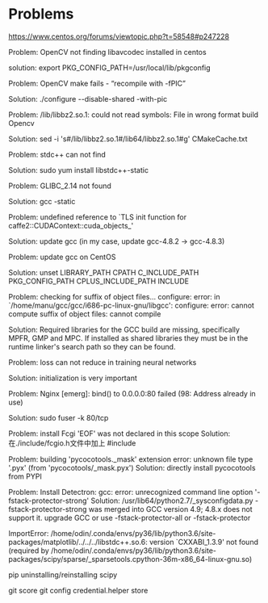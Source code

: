# Problems

https://www.centos.org/forums/viewtopic.php?t=58548#p247228

Problem:   OpenCV not finding libavcodec installed in centos

solution:  export PKG_CONFIG_PATH=/usr/local/lib/pkgconfig

Problem:   OpenCV make fails - “recompile with -fPIC”

Solution:  ./configure --disable-shared -with-pic

Problem:   /lib/libbz2.so.1: could not read symbols: File in wrong format  build Opencv

Solution:  sed -i 's#/lib/libbz2.so.1#/lib64/libbz2.so.1#g' CMakeCache.txt

Problem:  stdc++ can not find

Solution: sudo yum install libstdc++-static

Problem: GLIBC_2.14 not found

Solution: gcc -static


Problem: undefined reference to `TLS init function for caffe2::CUDAContext::cuda_objects_'

Solution: update gcc (in my case, update gcc-4.8.2 -> gcc-4.8.3)


Problem: update gcc on CentOS

Solution: unset LIBRARY_PATH CPATH C_INCLUDE_PATH PKG_CONFIG_PATH CPLUS_INCLUDE_PATH INCLUDE


Problem: checking for suffix of object files... configure: error: in `/home/manu/gcc/gcc/i686-pc-linux-gnu/libgcc':
         configure: error: cannot compute suffix of object files: cannot compile

Solution: Required libraries for the GCC build are missing, specifically MPFR, GMP and MPC. If installed as shared libraries they must be in the runtime linker's search path so they can be found. 


Problem: loss can not reduce in training neural networks

Solution: initialization is very important


Problem: Nginx [emerg]: bind() to 0.0.0.0:80 failed (98: Address already in use)


Solution: sudo fuser -k 80/tcp


Problem: install Fcgi 'EOF' was not declared in this scope
Solution: 在./include/fcgio.h文件中加上 #include <cstdio>

Problem:  building 'pycocotools._mask' extension
error: unknown file type '.pyx' (from 'pycocotools/_mask.pyx')
Solution: directly install pycocotools from PYPI
         
Problem: Install Detectron: gcc: error: unrecognized command line option '-fstack-protector-strong'
Solution: /usr/lib64/python2.7/_sysconfigdata.py
-fstack-protector-strong was merged into GCC version 4.9; 4.8.x does not support it. upgrade GCC or use -fstack-protector-all or -fstack-protector

ImportError: /home/odin/.conda/envs/py36/lib/python3.6/site-packages/matplotlib/../../../libstdc++.so.6: version `CXXABI_1.3.9' not found (required by /home/odin/.conda/envs/py36/lib/python3.6/site-packages/scipy/sparse/_sparsetools.cpython-36m-x86_64-linux-gnu.so)

pip uninstalling/reinstalling scipy

git score 
git config credential.helper store
